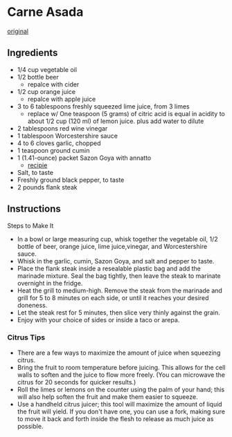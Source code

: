 # Carne Asada
[original](https://www.thespruceeats.com/carne-asada-colombian-grilled-flank-steak-3029435)


## Ingredients
- 1/4 cup vegetable oil
- 1/2 bottle beer
  - repalce with cider
- 1/2 cup orange juice
  - repalce with apple juice
- 3 to 6 tablespoons freshly squeezed lime juice, from 3 limes
  - replace w/ One teaspoon (5 grams) of citric acid is equal in acidity to about 1/2 cup (120 ml) of lemon juice. plus add water to dilute 
- 2 tablespoons red wine vinegar
- 1 tablespoon Worcestershire sauce
- 4 to 6 cloves garlic, chopped
- 1 teaspoon ground cumin
- 1 (1.41-ounce) packet Sazon Goya with annatto
  - [recipie](salts_rubs_seasonings.md)
- Salt, to taste
- Freshly ground black pepper, to taste
- 2 pounds flank steak

## Instructions
Steps to Make It
- In a bowl or large measuring cup, whisk together the vegetable oil, 1/2 bottle of beer, orange juice, lime juice,vinegar, and Worcestershire sauce.
- Whisk in the garlic, cumin, Sazon Goya, and salt and pepper to taste.
- Place the flank steak inside a resealable plastic bag and add the marinade mixture. Seal the bag tightly, then leave the steak to marinate overnight in the fridge.
- Heat the grill to medium-high. Remove the steak from the marinade and grill for 5 to 8 minutes on each side, or until it reaches your desired doneness.
- Let the steak rest for 5 minutes, then slice very thinly against the grain.
- Enjoy with your choice of sides or inside a taco or arepa.

### Citrus Tips
- There are a few ways to maximize the amount of juice when squeezing citrus.
- Bring the fruit to room temperature before juicing. This allows for the cell walls to soften and the juice to flow more freely. (You can microwave the citrus for 20 seconds for quicker results.)
- Roll the limes or lemons on the counter using the palm of your hand; this will also help soften the fruit and make them easier to squeeze.
- Use a handheld citrus juicer; this tool will maximize the amount of liquid the fruit will yield. If you don't have one, you can use a fork, making sure to move it back and forth inside the flesh to release as much juice as possible.